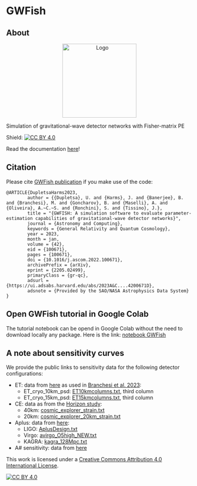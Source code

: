 # GWFish

## About

<p align="center">
  <img src="gwfish-1.png" width="200" title="Logo">
</p>
Simulation of gravitational-wave detector networks with Fisher-matrix PE

Shield: [![CC BY 4.0][cc-by-shield]][cc-by]

Read the documentation [here](https://gwfish.readthedocs.io)!

## Citation

Please cite [GWFish publication](https://doi.org/10.1016/j.ascom.2022.100671) if you make use of the code:
```
@ARTICLE{DupletsaHarms2023,
        author = {{Dupletsa}, U. and {Harms}, J. and {Banerjee}, B. and {Branchesi}, M. and {Goncharov}, B. and {Maselli}, A. and {Oliveira}, A.~C.~S. and {Ronchini}, S. and {Tissino}, J.},
        title = "{GWFISH: A simulation software to evaluate parameter-estimation capabilities of gravitational-wave detector networks}",
        journal = {Astronomy and Computing},
        keywords = {General Relativity and Quantum Cosmology},
        year = 2023,
        month = jan,
        volume = {42},
        eid = {100671},
        pages = {100671},
        doi = {10.1016/j.ascom.2022.100671},
        archivePrefix = {arXiv},
        eprint = {2205.02499},
        primaryClass = {gr-qc},
        adsurl = {https://ui.adsabs.harvard.edu/abs/2023A&C....4200671D},
        adsnote = {Provided by the SAO/NASA Astrophysics Data System}
}
```

## Open GWFish tutorial in Google Colab

The tutorial notebook can be opend in Google Colab without the need to download locally any package. Here is the link: [notebook GWFish](<https://colab.research.google.com/github/janosch314/GWFish/blob/main/gwfish_tutorial.ipynb>)


## A note about sensitivity curves 

We provide the public links to sensitivity data for the following detector configurations:

- ET: data from [here](https://apps.et-gw.eu/tds/?r=18213) as used in [Branchesi et al. 2023](https://iopscience.iop.org/article/10.1088/1475-7516/2023/07/068):
    - ET_cryo_10km_psd: [ET10kmcolumns.txt](https://apps.et-gw.eu/tds/?r=18213), third column
    - ET_cryo_15km_psd: [ET15kmcolumns.txt](https://apps.et-gw.eu/tds/?r=18213), third column
- CE: data as from the [Horizon study](https://ui.adsabs.harvard.edu/abs/2021arXiv210909882E/abstract):
    - 40km: [cosmic_explorer_strain.txt](https://dcc.cosmicexplorer.org/CE-T2000017/public)
    - 20km: [cosmic_explorer_20km_strain.txt](https://dcc.cosmicexplorer.org/CE-T2000017/public)
- Aplus: data from [here](https://dcc.ligo.org/LIGO-T2000012/public):
    - LIGO: [AplusDesign.txt](https://dcc.ligo.org/public/0165/T2000012/002/AplusDesign.txt)
    - Virgo: [avirgo_O5high_NEW.txt](https://dcc.ligo.org/public/0165/T2000012/002/avirgo_O5high_NEW.txt)
    - KAGRA: [kagra_128Mpc.txt](https://dcc.ligo.org/public/0165/T2000012/002/kagra_128Mpc.txt)
- A# sensitivity: data from [here](https://dcc.ligo.org/LIGO-T2300041/public)


This work is licensed under a [Creative Commons Attribution 4.0 International
License][cc-by].

[![CC BY 4.0][cc-by-image]][cc-by]

[cc-by]: http://creativecommons.org/licenses/by/4.0/
[cc-by-image]: https://i.creativecommons.org/l/by/4.0/88x31.png
[cc-by-shield]: https://img.shields.io/badge/License-CC%20BY%204.0-lightgrey.svg
